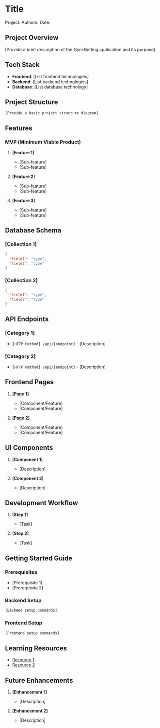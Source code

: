 # Title
Project:
Authors:
Date:


## Project Overview
[Provide a brief description of the Gym Betting application and its purpose]

## Tech Stack
- **Frontend**: [List frontend technologies]
- **Backend**: [List backend technologies]
- **Database**: [List database technology]

## Project Structure
```
[Provide a basic project structure diagram]
```

## Features
### MVP (Minimum Viable Product)
1. **[Feature 1]**
   - [Sub-feature]
   - [Sub-feature]

2. **[Feature 2]**
   - [Sub-feature]
   - [Sub-feature]

3. **[Feature 3]**
   - [Sub-feature]
   - [Sub-feature]

## Database Schema
### [Collection 1]
```json
{
  "field1": "type",
  "field2": "type"
}
```

### [Collection 2]
```json
{
  "field1": "type",
  "field2": "type"
}
```

## API Endpoints
### [Category 1]
- `[HTTP Method] /api/[endpoint]` - [Description]

### [Category 2]
- `[HTTP Method] /api/[endpoint]` - [Description]

## Frontend Pages
1. **[Page 1]**
   - [Component/Feature]
   - [Component/Feature]

2. **[Page 2]**
   - [Component/Feature]
   - [Component/Feature]

## UI Components
1. **[Component 1]**
   - [Description]

2. **[Component 2]**
   - [Description]

## Development Workflow
1. **[Step 1]**
   - [Task]

2. **[Step 2]**
   - [Task]

## Getting Started Guide
### Prerequisites
- [Prerequisite 1]
- [Prerequisite 2]

### Backend Setup
```bash
[Backend setup commands]
```

### Frontend Setup
```bash
[Frontend setup commands]
```

## Learning Resources
- [Resource 1](link)
- [Resource 2](link)

## Future Enhancements
1. **[Enhancement 1]**
   - [Description]

2. **[Enhancement 2]**
   - [Description]